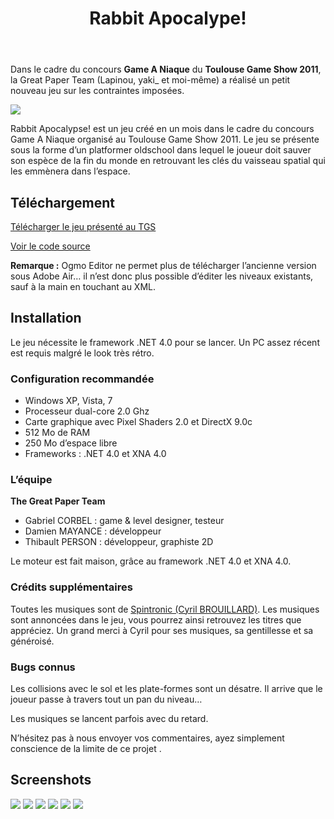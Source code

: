 ﻿---
title: Rabbit Apocalype!
layout: post
---

Dans le cadre du concours **Game A Niaque** du **Toulouse Game Show 2011**, la Great Paper Team (Lapinou, yaki_ et moi-même) a réalisé un petit nouveau jeu sur les contraintes imposées.

<img src="http://uppix.net/1/b/2/4fe9ce13449d9209bb105fc27eaectt.jpg" />

Rabbit Apocalypse! est un jeu créé en un mois dans le cadre du concours Game A Niaque organisé au Toulouse Game Show 2011.
Le jeu se présente sous la forme d’un platformer oldschool dans lequel le joueur doit sauver son espèce de la fin du monde en retrouvant les clés du vaisseau spatial qui les emmènera dans l’espace.

## Téléchargement

<a class="btn btn-primary" href="http://thegreatpaperadventure.com/files/RabbitApocalypse_v1.0_TGS_FINAL.zip">Télécharger le jeu présenté au TGS</a>

<a class="btn btn-info" href="https://github.com/Valryon/Rabbit-Apocalypse">Voir le code source</a>

**Remarque :** Ogmo Editor ne permet plus de télécharger l’ancienne version sous Adobe Air… il n’est donc plus possible d’éditer les niveaux existants, sauf à la main en touchant au XML.

## Installation

Le jeu nécessite le framework .NET 4.0 pour se lancer. Un PC assez récent est requis malgré le look très rétro.

### Configuration recommandée

- Windows XP, Vista, 7
- Processeur dual-core 2.0 Ghz
- Carte graphique avec Pixel Shaders 2.0 et DirectX 9.0c
- 512 Mo de RAM
- 250 Mo d’espace libre
- Frameworks : .NET 4.0 et XNA 4.0

### L’équipe

**The Great Paper Team**

- Gabriel CORBEL : game & level designer, testeur
- Damien MAYANCE : développeur
- Thibault PERSON : développeur, graphiste 2D

Le moteur est fait maison, grâce au framework .NET 4.0 et XNA 4.0.

### Crédits supplémentaires

Toutes les musiques sont de [Spintronic (Cyril BROUILLARD)](http://www.chiptunes-headbangers.net/Spintronic).
Les musiques sont annoncées dans le jeu, vous pourrez ainsi retrouvez les titres que appréciez.
Un grand merci à Cyril pour ses musiques, sa gentillesse et sa généroisé.

### Bugs connus

Les collisions avec le sol et les plate-formes sont un désatre. Il arrive que le joueur passe à travers tout un pan du niveau…

Les musiques se lancent parfois avec du retard.

N’hésitez pas à nous envoyer vos commentaires, ayez simplement conscience de la limite de ce projet .

## Screenshots

<img src="http://uppix.net/2/6/b/04ada05c922cfe7b3b0426bba887ett.jpg" />
<img src="http://uppix.net/6/4/d/ba87ab281751efcaa17dbdf5f7410tt.jpg" />
<img src="http://uppix.net/5/6/f/159c6ef392cc5a56ff189aa2b56fctt.jpg" />
<img src="http://uppix.net/8/c/a/86f086da4de1e4b659503c9116cf4tt.jpg" />
<img src="http://uppix.net/1/a/9/c1761237c8e09e71712b9a2169218tt.jpg" />
<img src="http://uppix.net/8/2/1/918a8b0a82648877250c3aa80c84ctt.jpg" />
